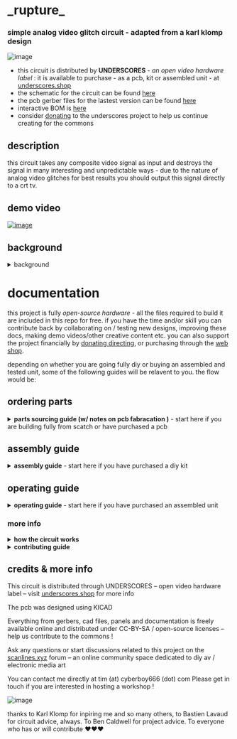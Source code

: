# \_rupture\_

### simple analog video glitch circuit - adapted from a karl klomp design

![image](https://user-images.githubusercontent.com/12017938/155052362-16561705-3511-47c2-86ef-be1389ea9c0f.png)

- this circuit is distributed by __UNDERSCORES__ - _an open video hardware label_ : it is available to purchase - as a pcb, kit or assembled unit - at [underscores.shop](https://underscores.shop/_rupture_/)
- the schematic for the circuit can be found [here](/hardware/schematic.pdf)
- the pcb gerber files for the lastest version can be found [here](/hardware/gerber_latest.zip)
- interactive BOM is [here](https://htmlpreview.github.io/?https://github.com/cyberboy666/_rupture_/blob/main/hardware/bom/ibom.html)
- consider [donating](https://opencollective.com/underscores) to the underscores project to help us continue creating for the commons
## description

this circuit takes any composite video signal as input and destroys the signal in many interesting and unpredictable ways - due to the nature of analog video glitches for best results you should output this signal directly to a crt tv.

## demo video

[![image](https://user-images.githubusercontent.com/12017938/156677846-15a28025-9c6a-4628-a28b-1f68a9dce7b4.png)](https://videos.scanlines.xyz/w/6zXGHYLE1xnu9w47Xd3Zn1)

## background

<details><summary>background</summary>
  
this project is an adaption of a video glitch processing circuit created orginally by [Karl Klomp](https://www.karlklomp.nl/) known as __the rupter__. this and many other interesting historic video hardware glitch machines can be seen on [web-archive](https://web.archive.org/web/20150206171254/https://www.karlklomp.nl/) of their site. pictures, schematic and videos of the original circuit are below:
  
[![image](https://user-images.githubusercontent.com/12017938/97462093-add4c000-193e-11eb-9234-b89c1700fb6e.png)](https://vimeo.com/13738566)


![image](https://user-images.githubusercontent.com/12017938/97461494-1b342100-193e-11eb-9746-ab868f613323.png)

![image](https://user-images.githubusercontent.com/12017938/97461894-79610400-193e-11eb-89d4-a3764f4bab7b.png)

![image](https://user-images.githubusercontent.com/12017938/97349019-3ac04080-188f-11eb-9a8b-2f2abbbc492c.png)

my adaption of it started as an exercise in my [_intro to kicad_](https://github.com/cyberboy666/kicad_video_workshop) workshop for VIDICON_2020 - i ended up getting the boards fab'd and found it to be a very useful device in my studio - worthy of sharing futher!
  
</details>

# documentation

this project is fully _open-source hardware_ - all the files required to build it are included in this repo for free. if you have the time and/or skill you can contribute back by collaborating on / testing new designs, improving these docs, making demo videos/other creative content etc. you can also support the project financially by [donating directing](https://opencollective.com/underscores), or purchasing through the [web shop](https://underscores.shop).

depending on whether you are going fully diy or buying an assembled and tested unit, some of the following guides will be relavent to you. the flow would be:

## ordering parts

<details><summary><b>parts sourcing guide (w/ notes on pcb fabracation )</b> - start here if you are building fully from scatch or have purchased a pcb</summary>

i try to source all the parts i can from either:
- [tayda](https://www.taydaelectronics.com/) ; cheaper for common parts like resistors etc, also good for mechanical parts like switches and buttons
- [mouser](https://www.mouser.de/) ; has lots more options, speciality video ic's, can sometimes cost more (free shipping on orders over 50euros)
- other ; ocationally there will be parts which will need to be sourced elsewhere - usaully either aliexpress, ebay or amazon etc...

take a look at the [full_bom](/hardware/bom/full_bom.csv) for this project to see where i am sourcing each part from

## omitting parting
  
if you know you will only power _rupture_ with a 5v supply then the __regulator__ part of the circuit (c7, c8, r1, r2, u1, sw9) can be omitted - just connect the middle and left pins on the sw9 footprint with a resistor leg to permanently select 5v power by-pass.
  
also the values of capicitors on the glitch switches (c1-6) can be customised - i find smaller values are more interesting than larger ones.
  
## import into tayda

- go to the [tayda quick order](https://www.taydaelectronics.com/quick-order/) and in bottom corner choose _add from file_
- select the file [tayda_bom.csv](./hardware/bom/tayda_bom.csv) in the BOM folder (you will have to download it first or clone this repo)
- after importing select _add to cart_
- __NOTE:__ the minimum value for resistors is 10, so you may need to modify these values to add to cart (or if they are already modified here you will need to see the  full_bom for actual part QTY) 

- OPTIONAL: it is a good idea to add some dip-ic sockets and 2.54pin headers/sockets to your tayda order if you dont have them around already
  
## import into mouser

- go to [mouser bom tool](https://nz.mouser.com/Bom/) and click _upload spreadsheet_
- select the file [mouser_bom.csv](./hardware/bom/mouser_bom.csv) in this folder (you will have to download it first or clone this repo), then _upload my spreadsheet_ and _next_
- ensure that __Mouser Part Number__ is selected in the dropdown above the first row, then _next_, _process_
- if everything looks correct can now put _add to basket_

# ordering pcbs

you can support this project by buying individual pcbs from the [shop](https://underscores.shop). if you would rather have pcbs fabricated from gerbers directly the file you need is [here](/hardware/gerber_latest.zip) 

- i get my pcbs fabricated from [jlcpcb](https://cart.jlcpcb.com/quote) - 5 is the minumum order per design
- upload the zip file with the `add gerber file` button
- the default settings are mostly fine - set the __PCB Qty__ and __PCB Color__ settings (you can check that the file looks correct with pcb veiwer)
- it may be best to combine orders with other pcbs you want to have fab'd since the shipping can cost more than the items - also orginising group buys is a good way to distribute the extra pcbs /costs 
  
i often use jlcpcb because they are reliable, cheap and give you an option of colours. remember though that the cheapest Chinese fab houses are not always the most ethical or environmently friendly - if you can afford it consider supporting local companies. 

</details>

## assembly guide

<details><summary><b>assembly guide</b> - start here if you have purchased a diy kit</summary>
  

## interactive BOM for build guiding

follow this link to view the [interactive BOM](https://htmlpreview.github.io/?https://github.com/cyberboy666/_rupture_/blob/main/hardware/bom/ibom.html)

## general solder advices

- remember to heat pad first (2-3seconds), then add solder, then continue to heat (1-2seconds)

- Checkout the web-comic [soldering is easy](https://mightyohm.com/files/soldercomic/FullSolderComic_EN.pdf) for more soldering advice

## general order of assembly

- in general while assembling i start placing resistors and capacitors first. placing 5 - 10 components at a time and then flipping the board to solder them and trim the legs etc.
- next i would do diodes, transistors and ic's - taking care that these are placed in the right direction (using a ic socket can be useful)
- finally i place the interface parts - rca jacks, power jack, pots and switches - make sure these have lots of solder on for structural stablity

## specific assembly advice

- start with the ic if you going for smd part - remember to orient it correctly (follow arrow on silkscreen) - can check connection with multimeter by using the dip pads
- next place resistors and capicators - can also do regulator...
- now place the switches - make sure enough solder is on the outer pins for structural stability
- barrel and rca jacks next
- and finally the pots
  
</details>
  
## operating guide
  
<details><summary><b>operating guide</b> - start here if you have purchased an assembled unit</summary>

![image](https://user-images.githubusercontent.com/12017938/156061444-3c6de3a7-d6e1-41e5-bc37-5e18eaab0bf1.png)

### setup
  
start by connecting a composite video source to the IN rca jack and a composite video display to the OUT rca jack (use a crt tv for best results) - now without the power plugged in you should be able to see your clean video source on the display by changing the ROUTER switches to both UP or both DOWN
  
### router
  
the video input and video output signals can be connected to the effect circuit in 4 different ways - this is because the left router switch will connect the IN signal to the TOP/BOTTOM of the effect circuit, and the right router switch will connect the OUT signal to the TOP/BOTTOM - without power TOP-TOP and BOTTOM-BOTTOM acts as straight signal pass-through. with power these will give different effects.
  
### regulator
  
the REGULATOR switch next to the power jack selects whether the power line is passed through a ~7v voltage regulator -> if you are powering your circuit with 9-12v then you must have this switched on (RIGHT) to avoid damaging your ic. if you are powering with 5v then it can be bypassed by switching to the left, although it wont hurt to still have it on - just changes the effects slightly in some places.
  
### glitch controls
  
the 4 knobs and 6 switches will control the glitch effects when the power is connected. the default position is all knobs rotated anti-clockwise and all glitch switches set to UP. in general i would start by moving the left most knob first and working towards the right most - same with the glitch switches.
  
ROUTER positions UP-UP, DOWN-DOWN and DOWN-UP all produce quite interesting and different glitches on a crt screen. UP-DOWN for the most part does little more than a few abstract lines.
  
</details>

### more info

<details><summary><b>how the circuit works</b></summary>
  
[coming soon]
                                                                                                                             
</details>

<details><summary><b>contributing guide</b></summary>
  
if you would like to contribute back to these projects in some way but dont know how the best thing (for now) would be to reach out to me directly ( tim@cyberboy666.com or @cyberboy666 on scanlines forum) - i will be happy to help
  
</details>


## credits & more info


This circuit is distributed through UNDERSCORES – open video hardware label – visit [underscores.shop](https://underscores.shop) for more info

The pcb was designed using KICAD

Everything from gerbers, cad files, panels and documentation is freely available online and distributed under CC-BY-SA / open-source licenses – help us contribute to the commons !

Ask any questions or start discussions related to this project on the [scanlines.xyz](https://scanlines.xyz) forum – an online community space dedicated to diy av / electronic media art

You can contact me directly at tim (at) cyberboy666 (dot) com 
Please get in touch if you are interested in hosting a workshop !

![image](https://user-images.githubusercontent.com/12017938/156065418-201cd215-828a-4883-a828-2e82401d451e.png)


thanks to Karl Klomp for inpiring me and so many others, to Bastien Lavaud for circuit advice, always. To Ben Caldwell for project advice. To everyone who has or will contribute ♥♥♥

